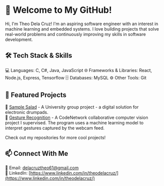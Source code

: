 # 👋 Welcome to My GitHub!
Hi, I'm Theo Dela Cruz! I'm an aspiring software engineer with an interest in machine learning and embedded systems. I love building projects that solve real-world problems and continuously improving my skills in software development.

## 🛠️ Tech Stack & Skills
💻 Languages: C, C#, Java, JavaScript
🌐 Frameworks & Libraries: React, Node.js, Express, Tensorflow
🗄 Databases: MySQL
⚙ Other Tools: Git

## 📌 Featured Projects
🚀 [Sample Salad](https://github.com/DYLZO4/SampleSalad) - A University group project - a digital solution for electronic drumpads.\
🔧 [Gesture Recognition](https://github.com/codenetwork/gestureRecognition) - A CodeNetwork collaborative computer vision project I supervised. The program uses a machine learning model to interpret gestures captured by the webcam feed.

Check out my repositories for more cool projects!


## 📫 Connect With Me
📧 Email: delacruztheo61@gmail.com\
💼 LinkedIn: [https://www.linkedin.com/in/theodelacruz/](https://www.linkedin.com/in/theodelacruz/)
